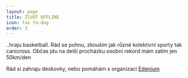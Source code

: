 ```yaml
---
layout: page
title: ŽIVOT OFFLINE
icon: fas fa-dog
order: 3
---
```

<p>..hraju basketball. Rád se pohnu, zkouším jak různé kolektivní sporty tak canicross. Občas jdu na delší procházku osobní rekord mám zatím jen 50km/den</p>
<p class="mb-0">Rád si zahraju deskovky, nebo pomáhám s organizací <a href="http://edenium.stop-time.org/" target="_newtab">Edenium</a></p>